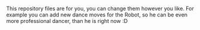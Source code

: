 This repository files are for you,
you can change them however you like. 
For example you can add new dance
moves for the Robot, so he can be
even more professional dancer,
than he is right now :D
